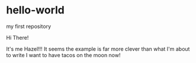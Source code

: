 # hello-world
my first repository

Hi There!

It's me Hazel!!! It seems the example is far more clever than what I'm about to write
I want to have tacos on the moon now! 
